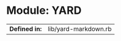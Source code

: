 # Module: YARD
| | |
| -----------------:  | :-----    |
| **Defined in:**    | lib/yard-markdown.rb    |






